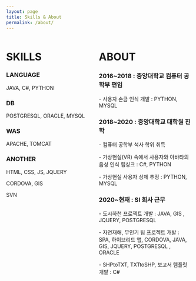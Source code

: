 ```yaml
---
layout: page
title: Skills & About
permalink: /about/
---
```

<div style="width: 50%; height: 50%; float:left;">
<h1>SKILLS</h1>

<h3>LANGUAGE</h3>  JAVA, C#, PYTHON  
<p></p>
<h3>DB</h3>  POSTGRESQL, ORACLE, MYSQL
<p></p>
<h3>WAS</h3>  APACHE, TOMCAT  
<p></p>
<h3>ANOTHER</h3>  HTML, CSS, JS, JQUERY<p></p>CORDOVA, GIS<p></p>SVN
  

        
          
</div>

<div style="width: 50%; height: 50%;  float:left">
<h1>ABOUT</h1>

<h3>2016~2018 : 중앙대학교 컴퓨터 공학부 편입</h3>
           <p>- 사용자 손금 인식 개발 : PYTHON, MYSQL</p>

<h3>2018~2020 : 중앙대학교 대학원 진학</h3>
            <p>- 컴퓨터 공학부 석사 학위 취득</p>
            <p>- 가상현실(VR) 속에서 사용자와 아바타의 음성 인식 립싱크 : C#, PYTHON</p>
            <p>- 가상현실 사용자 상체 추정 : PYTHON, MYSQL</p>

<h3>2020~현재 : SI 회사 근무</h3>
            <p>- 도시하천 프로젝트 개발 : JAVA, GIS , JQUERY, POSTGRESQL</p>
            <p>- 자연재해, 무인기 팀 프로젝트 개발 : SPA, 하이브리드 앱, CORDOVA, JAVA, GIS,  JQUERY, POSTGRESQL , ORACLE</p>
            <p>- SHPtoTXT, TXTtoSHP, 보고서 템플릿 개발 : C#</p>

          
</div>



<!--
Sleek is a modern Jekyll theme focused on speed performance & SEO best practices. You can find out more info about customizing your Jekyll theme, as well as basic Jekyll usage documentation at [jekyllrb.com](http://jekyllrb.com/) or simply read the guide on how to [get started](/getting-started)

You can find the source code for the Jekyll new theme at:
[sleek](https://github.com/janczizikow/sleek)

You can find the source code for Jekyll at
[jekyll](https://github.com/jekyll/jekyll)
-->